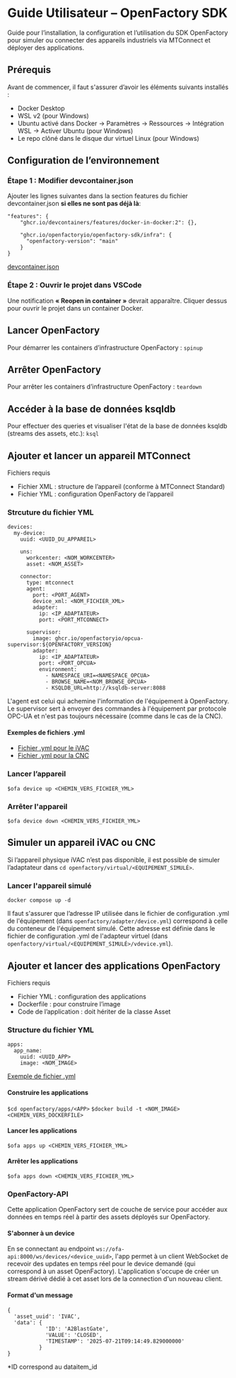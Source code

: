 # Guide Utilisateur – OpenFactory SDK
Guide pour l’installation, la configuration et l’utilisation du SDK OpenFactory pour simuler ou connecter des appareils industriels via MTConnect et déployer des applications.

## Prérequis
Avant de commencer, il faut s'assurer d’avoir les éléments suivants installés :
- Docker Desktop
- WSL v2 (pour Windows)
- Ubuntu activé dans Docker
→ Paramètres → Ressources → Intégration WSL → Activer Ubuntu (pour Windows)
- Le repo clôné dans le disque dur virtuel Linux (pour Windows)

## Configuration de l’environnement
### Étape 1 : Modifier devcontainer.json
Ajouter les lignes suivantes dans la section features du fichier devcontainer.json **si elles ne sont pas déjà là**:
```
"features": {
    "ghcr.io/devcontainers/features/docker-in-docker:2": {},

    "ghcr.io/openfactoryio/openfactory-sdk/infra": {
      "openfactory-version": "main"
    }
}
```
[devcontainer.json](.devcontainer/devcontainer.json)

### Étape 2 : Ouvrir le projet dans VSCode
Une notification **« Reopen in container »** devrait apparaître. Cliquer dessus pour ouvrir le projet dans un container Docker.

## Lancer OpenFactory
Pour démarrer les containers d’infrastructure OpenFactory :
`spinup`

## Arrêter OpenFactory
Pour arrêter les containers d’infrastructure OpenFactory :
`teardown`

## Accéder à la base de données ksqldb
Pour effectuer des queries et visualiser l'état de la base de données ksqldb (streams des assets, etc.):
`ksql`

## Ajouter et lancer un appareil MTConnect
Fichiers requis
- Fichier XML : structure de l’appareil (conforme à MTConnect Standard)
- Fichier YML : configuration OpenFactory de l’appareil

### Strcuture du fichier YML
```
devices:
  my-device:
    uuid: <UUID_DU_APPAREIL>

    uns:
      workcenter: <NOM_WORKCENTER>
      asset: <NOM_ASSET>

    connector:
      type: mtconnect
      agent:
        port: <PORT_AGENT>
        device_xml: <NOM_FICHIER_XML>
        adapter:
          ip: <IP_ADAPTATEUR>
          port: <PORT_MTCONNECT>

      supervisor:
        image: ghcr.io/openfactoryio/opcua-supervisor:${OPENFACTORY_VERSION}
        adapter:
          ip: <IP_ADAPTATEUR>
          port: <PORT_OPCUA>
          environment:
            - NAMESPACE_URI=<NAMESPACE_OPCUA>
            - BROWSE_NAME=<NOM_BROWSE_OPCUA>
            - KSQLDB_URL=http://ksqldb-server:8088
```
L'agent est celui qui achemine l'information de l'équipement à OpenFactory. Le supervisor sert à envoyer des commandes à l'équipement par protocole OPC-UA et n'est pas toujours nécessaire (comme dans le cas de la CNC).

#### Exemples de fichiers .yml
- [Fichier .yml pour le iVAC](/openfactory/adapter/ivac.yml)
- [Fichier .yml pour la CNC](/openfactory/adapter/cnc.yml)


### Lancer l’appareil
`$ofa device up <CHEMIN_VERS_FICHIER_YML>`

### Arrêter l'appareil
`$ofa device down <CHEMIN_VERS_FICHIER_YML>`

## Simuler un appareil iVAC ou CNC
Si l’appareil physique iVAC n’est pas disponible, il est possible de simuler l’adaptateur dans
`cd openfactory/virtual/<EQUIPEMENT_SIMULÉ>`.
### Lancer l'appareil simulé
`docker compose up -d`

Il faut s'assurer que l’adresse IP utilisée dans le fichier de configuration .yml de l'équipement (dans `openfactory/adapter/device.yml`) correspond à celle du conteneur de l'équipement simulé. Cette adresse est définie dans le fichier de configuration .yml de l'adapteur virtuel (dans `openfactory/virtual/<EQUIPEMENT_SIMULÉ>/vdevice.yml`).

## Ajouter et lancer des applications OpenFactory
Fichiers requis
- Fichier YML : configuration des applications
- Dockerfile : pour construire l’image
- Code de l’application : doit hériter de la classe Asset
### Structure du fichier YML
```
apps:
  app_name:
    uuid: <UUID_APP>
    image: <NOM_IMAGE>
```
[Exemple de fichier .yml](/openfactory/apps/apps.yml)

#### Construire les applications
`$cd openfactory/apps/<APP>`
`$docker build -t <NOM_IMAGE> <CHEMIN_VERS_DOCKERFILE>`

#### Lancer les applications
`$ofa apps up <CHEMIN_VERS_FICHIER_YML>`

#### Arrêter les applications
`$ofa apps down <CHEMIN_VERS_FICHIER_YML>`

### OpenFactory-API
Cette application OpenFactory sert de couche de service pour accéder aux données en temps réel à partir des assets déployés sur OpenFactory. 
#### S'abonner à un device
En se connectant au endpoint `ws://ofa-api:8000/ws/devices/<device_uuid>`, l'app permet à un client WebSocket de recevoir des updates en temps réel pour le device demandé (qui correspond à un asset OpenFactory). L'application s'occupe de créer un stream dérivé dédié à cet asset lors de la connection d'un nouveau client.
#### Format d'un message 
```
{
  'asset_uuid': 'IVAC',
  'data': {
            'ID': 'A2BlastGate',
            'VALUE': 'CLOSED',
            'TIMESTAMP': '2025-07-21T09:14:49.829000000'
          }
}
```
*ID correspond au dataitem_id






